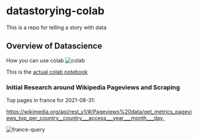 # datastorying-colab
This is a repo for telling a story with data

## Overview of Datascience

How you can use colab
![colab](https://user-images.githubusercontent.com/58792/132075761-4b6d2682-00f2-4622-a926-6b098403ac0b.png)

This is the [actual colab notebook](https://github.com/noahgift/datastorying-colab/blob/main/data_storytelling.ipynb)

### Initial Research around Wikipedia Pageviews and Scraping


Top pages in france for 2021-08-31:

https://wikimedia.org/api/rest_v1/#/Pageviews%20data/get_metrics_pageviews_top_per_country__country___access___year___month___day_

![france-query](https://user-images.githubusercontent.com/58792/132076636-30ddfef5-71c7-4af3-b92f-59903d9513d0.png)

